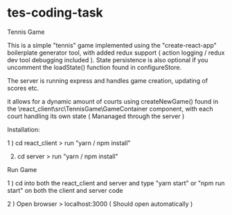 # tes-coding-task
Tennis Game

This is a simple "tennis" game implemented using the "create-react-app" boilerplate generator tool, with added redux support ( action logging / redux dev tool debugging included ). State persistence is also optional if  you uncomment the loadState() function found in configureStore.

The server is running express and handles game creation, updating of scores etc.

it allows for a dynamic amount of courts using createNewGame() found in the \react_client\src\TennisGame\GameContainer component, with each court handling its own state ( Mananaged through the server )

Installation:


1 ) cd react_client > run "yarn / npm install"

2)  cd server > run "yarn / npm install"


Run Game


1 ) cd into both the react_client and server and type "yarn start" or "npm run start" on both the client and server code

2 ) Open browser > localhost:3000 ( Should open automatically )

